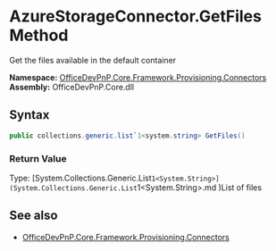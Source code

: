 # AzureStorageConnector.GetFiles Method  
Get the files available in the default container  

**Namespace:** [OfficeDevPnP.Core.Framework.Provisioning.Connectors](OfficeDevPnP.Core.Framework.Provisioning.Connectors.md)  
**Assembly:** OfficeDevPnP.Core.dll  
## Syntax
```C#
public collections.generic.list`1<system.string> GetFiles()
```
### Return Value
Type: [System.Collections.Generic.List`1<System.String>](System.Collections.Generic.List`1<System.String>.md 
)List of files

## See also
- [OfficeDevPnP.Core.Framework.Provisioning.Connectors](OfficeDevPnP.Core.Framework.Provisioning.Connectors.md)
